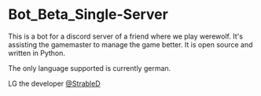 # Bot_Beta_Single-Server

This is a bot for a discord server of a friend where we play werewolf. It's assisting the gamemaster to manage the game better.
It is open source and written in Python. 

The only language supported is currently german.

LG the developer [@StrableD](https://www.github.com/StrableD)
